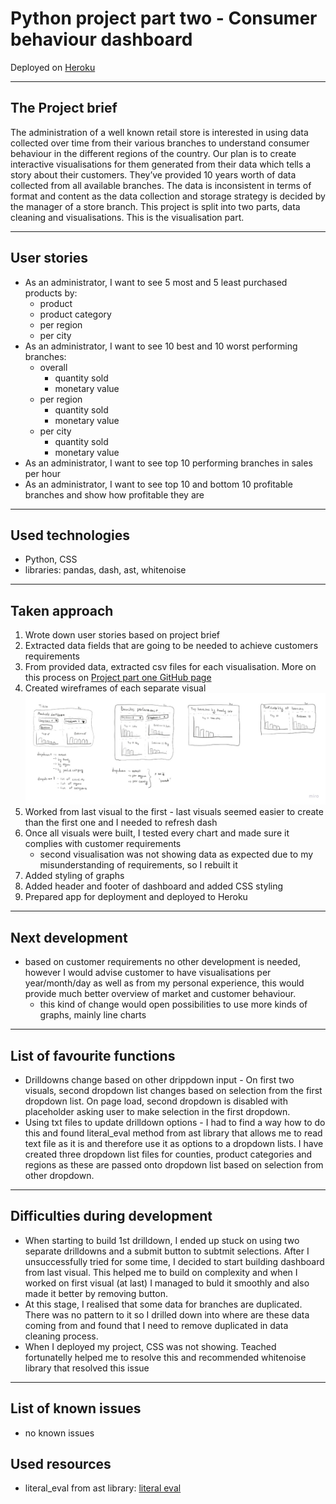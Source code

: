 # Python project part two - Consumer behaviour dashboard

Deployed on [Heroku](https://python-project-pt2-visuals.herokuapp.com/)

---

## The Project brief
The administration of a well known retail store is interested in using data collected over time from their various branches to understand consumer behaviour in the different regions of the country. Our plan is to create interactive visualisations for them generated from their data which tells a story about their customers.
They’ve provided 10 years worth of data collected from all available branches. The data is inconsistent in terms of format and content as the data collection and storage strategy is decided by the manager of a store branch.
This project is split into two parts, data cleaning and visualisations. This is the visualisation part.

---

## User stories
- As an administrator, I want to see 5 most and 5 least purchased products by:
    - product 
    - product category
    - per region
    - per city
- As an administrator, I want to see 10 best and 10 worst performing branches:
    - overall  
        - quantity sold
        - monetary value
    - per region
        - quantity sold
        - monetary value
    - per city
        - quantity sold
        - monetary value
- As an administrator, I want to see top 10 performing branches in sales per hour
- As an administrator, I want to see top 10 and bottom 10 profitable branches and show how profitable they are
---
## Used technologies
- Python, CSS
- libraries: pandas, dash, ast, whitenoise
---
## Taken approach

1. Wrote down user stories based on project brief
2. Extracted data fields that are going to be needed to achieve customers requirements
3. From provided data, extracted csv files for each visualisation. More on this process on [Project part one GitHub page]('https://github.com/TomasAdamcik-dotcom/Python-project-pt1-data-cleaning')
4. Created wireframes of each separate visual
![Wireframes](/schemas/wireframes.jpg)
5. Worked from last visual to the first - last visuals seemed easier to create than the first one and I needed to refresh dash
6. Once all visuals were built, I tested every chart and made sure it complies with customer requirements
    - second visualisation was not showing data as expected due to my misunderstanding of requirements, so I rebuilt it 
7. Added styling of graphs
8. Added header and footer of dashboard and added CSS styling
9. Prepared app for deployment and deployed to Heroku 
---

## Next development
- based on customer requirements no other development is needed, however I would advise customer to have visualisations per year/month/day as well as from my personal experience, this would provide much better overview of market and customer behaviour.
    - this kind of change would open possibilities to use more kinds of graphs, mainly line charts 

---
## List of favourite functions
- Drilldowns change based on other drippdown input - On first two visuals, second dropdown list changes based on selection from the first dropdown list. On page load, second dropdown is disabled with placeholder asking user to make selection in the first dropdown.
- Using txt files to update drilldown options - I had to find a way how to do this and found literal_eval method from ast library that allows me to read text file as it is and therefore use it as options to a dropdown lists. I have created three dropdown list files for counties, product categories and regions as these are passed onto dropdown list based on selection from other dropdown.

---
## Difficulties during development
- When starting to build 1st drilldown, I ended up stuck on using two separate drilldowns and a submit button to subtmit selections. After I unsuccessfully tried for some time, I decided to start building dashboard from last visual. This helped me to build on complexity and when I worked on first visual (at last) I managed to buld it smoothly and also made it better by removing button. 
- At this stage, I realised that some data for branches are duplicated. There was no pattern to it so I drilled down into where are these data coming from and found that I need to remove duplicated in data cleaning process.
- When I deployed my project, CSS was not showing. Teached fortunatelly helped me to resolve this and recommended whitenoise library that resolved this issue
---
## List of known issues
 - no known issues
 
## Used resources
- literal_eval from ast library: [literal eval](https://www.aipython.in/python-literal_eval/)

